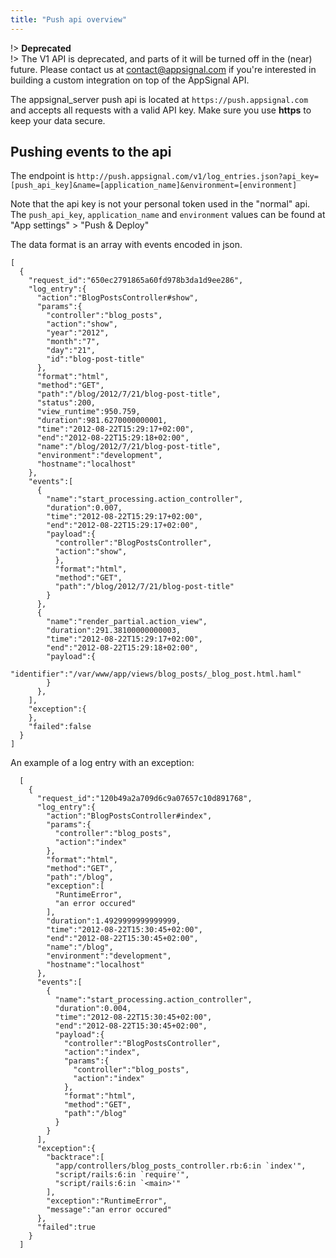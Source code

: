 ```yaml
---
title: "Push api overview"
---
```


!> **Deprecated**  
!> The V1 API is deprecated, and parts of it will be turned off in the (near) future. Please contact us at <a href="mailto:contact@appsignal.com">contact@appsignal.com</a> if you're interested in building a custom integration on top of the AppSignal API.

The appsignal_server push api is located at `https://push.appsignal.com` and accepts all requests with a valid API key. Make sure you use **https** to keep your data secure.

## Pushing events to the api

The endpoint is `http://push.appsignal.com/v1/log_entries.json?api_key=[push_api_key]&name=[application_name]&environment=[environment]`

Note that the api key is not your personal token used in the "normal" api. The `push_api_key`, `application_name` and `environment` values can be found at "App settings" > "Push & Deploy"


The data format is an array with events encoded in json.

```
[
  {
    "request_id":"650ec2791865a60fd978b3da1d9ee286",
    "log_entry":{
      "action":"BlogPostsController#show",
      "params":{
        "controller":"blog_posts",
        "action":"show",
        "year":"2012",
        "month":"7",
        "day":"21",
        "id":"blog-post-title"
      },
      "format":"html",
      "method":"GET",
      "path":"/blog/2012/7/21/blog-post-title",
      "status":200,
      "view_runtime":950.759,
      "duration":981.6270000000001,
      "time":"2012-08-22T15:29:17+02:00",
      "end":"2012-08-22T15:29:18+02:00",
      "name":"/blog/2012/7/21/blog-post-title",
      "environment":"development",
      "hostname":"localhost"
    },
    "events":[
      {
        "name":"start_processing.action_controller",
        "duration":0.007,
        "time":"2012-08-22T15:29:17+02:00",
        "end":"2012-08-22T15:29:17+02:00",
        "payload":{
          "controller":"BlogPostsController",
          "action":"show",
          },
          "format":"html",
          "method":"GET",
          "path":"/blog/2012/7/21/blog-post-title"
        }
      },
      {
        "name":"render_partial.action_view",
        "duration":291.38100000000003,
        "time":"2012-08-22T15:29:17+02:00",
        "end":"2012-08-22T15:29:18+02:00",
        "payload":{
          "identifier":"/var/www/app/views/blog_posts/_blog_post.html.haml"
        }
      },
    ],
    "exception":{
    },
    "failed":false
  }
]
```

An example of a log entry with an exception:

```
  [
    {
      "request_id":"120b49a2a709d6c9a07657c10d891768",
      "log_entry":{
        "action":"BlogPostsController#index",
        "params":{
          "controller":"blog_posts",
          "action":"index"
        },
        "format":"html",
        "method":"GET",
        "path":"/blog",
        "exception":[
          "RuntimeError",
          "an error occured"
        ],
        "duration":1.4929999999999999,
        "time":"2012-08-22T15:30:45+02:00",
        "end":"2012-08-22T15:30:45+02:00",
        "name":"/blog",
        "environment":"development",
        "hostname":"localhost"
      },
      "events":[
        {
          "name":"start_processing.action_controller",
          "duration":0.004,
          "time":"2012-08-22T15:30:45+02:00",
          "end":"2012-08-22T15:30:45+02:00",
          "payload":{
            "controller":"BlogPostsController",
            "action":"index",
            "params":{
              "controller":"blog_posts",
              "action":"index"
            },
            "format":"html",
            "method":"GET",
            "path":"/blog"
          }
        }
      ],
      "exception":{
        "backtrace":[
          "app/controllers/blog_posts_controller.rb:6:in `index'",
          "script/rails:6:in `require'",
          "script/rails:6:in `<main>'"
        ],
        "exception":"RuntimeError",
        "message":"an error occured"
      },
      "failed":true
    }
  ]
```
